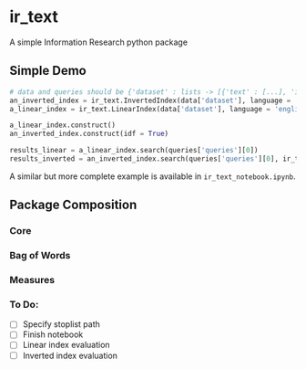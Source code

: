 # ir_text
A simple Information Research python package

## Simple Demo

```python
# data and queries should be {'dataset' : lists -> [{'text' : [...], 'id' = int}]}
an_inverted_index = ir_text.InvertedIndex(data['dataset'], language = 'english')
a_linear_index = ir_text.LinearIndex(data['dataset'], language = 'english')

a_linear_index.construct()
an_inverted_index.construct(idf = True)

results_linear = a_linear_index.search(queries['queries'][0])
results_inverted = an_inverted_index.search(queries['queries'][0], ir_text.Measures.TF)
```
A similar but more complete example is available in ```ir_text_notebook.ipynb```.

## Package Composition

### Core

### Bag of Words

### Measures

### To Do:
- [ ] Specify stoplist path
- [ ] Finish notebook
- [ ] Linear index evaluation
- [ ] Inverted index evaluation
